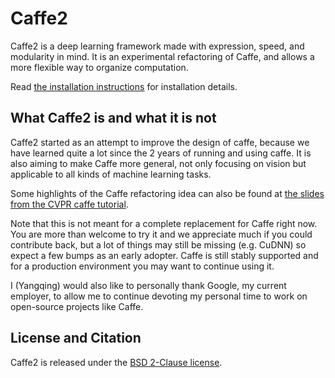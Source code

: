 # Caffe2

Caffe2 is a deep learning framework made with expression, speed, and modularity in mind. It is an experimental refactoring of Caffe, and allows a more flexible way to organize computation.

Read [the installation instructions](https://github.com/Yangqing/caffe2/blob/master/docs/installation.md) for installation details.

## What Caffe2 is and what it is not

Caffe2 started as an attempt to improve the design of caffe, because we have learned quite a lot since the 2 years of running and using caffe. It is also aiming to make Caffe more general, not only focusing on vision but applicable to all kinds of machine learning tasks.

Some highlights of the Caffe refactoring idea can also be found at [the slides from the CVPR caffe tutorial](http://tutorial.caffe.berkeleyvision.org/caffe-cvpr15-improving.pdf).

Note that this is not meant for a complete replacement for Caffe right now. You are more than welcome to try it and we appreciate much if you could contribute back, but a lot of things may still be missing (e.g. CuDNN) so expect a few bumps as an early adopter. Caffe is still stably supported and for a production environment you may want to continue using it.

I (Yangqing) would also like to personally thank Google, my current employer, to allow me to continue devoting my personal time to work on open-source projects like Caffe.

## License and Citation

Caffe2 is released under the [BSD 2-Clause license](https://github.com/Yangqing/caffe2/blob/master/LICENSE).

